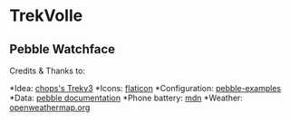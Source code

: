 # TrekVolle
## Pebble Watchface

Credits & Thanks to:

*Idea: [chops's Trekv3](http://www.markspebblefaces.com/)
*Icons: [flaticon](http://www.flaticon.com)
*Configuration: [pebble-examples](https://github.com/pebble-examples/slate-config-example)
*Data: [pebble documentation](https://developer.pebble.com/docs/c/)
*Phone battery: [mdn](https://developer.mozilla.org/en-US/docs/Web/API/Battery_Status_API)
*Weather: [openweathermap.org](http://openweathermap.org/)